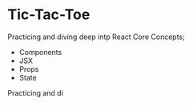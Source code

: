 # Tic-Tac-Toe

Practicing and diving deep intp React Core Concepts; 
- Components
- JSX
- Props
- State


Practicing and di



